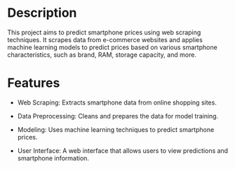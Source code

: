 # Description

This project aims to predict smartphone prices using web scraping techniques. It scrapes data from e-commerce websites and applies machine learning models to predict prices based on various smartphone characteristics, such as brand, RAM, storage capacity, and more.

# Features

- Web Scraping: Extracts smartphone data from online shopping sites.

- Data Preprocessing: Cleans and prepares the data for model training.

- Modeling: Uses machine learning techniques to predict smartphone prices.

- User Interface: A web interface that allows users to view predictions and smartphone information.
